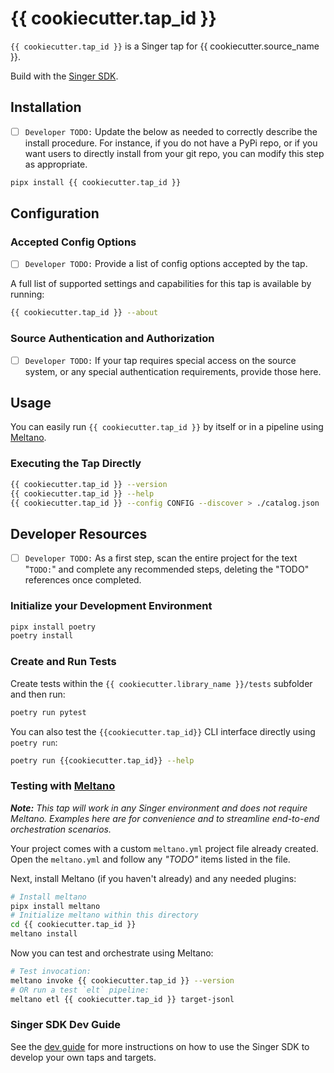 # {{ cookiecutter.tap_id }}

`{{ cookiecutter.tap_id }}` is a Singer tap for {{ cookiecutter.source_name }}.

Build with the [Singer SDK](https://gitlab.com/meltano/singer-sdk).

## Installation

- [ ] `Developer TODO:` Update the below as needed to correctly describe the install procedure. For instance, if you do not have a PyPi repo, or if you want users to directly install from your git repo, you can modify this step as appropriate.

```bash
pipx install {{ cookiecutter.tap_id }}
```

## Configuration

### Accepted Config Options

- [ ] `Developer TODO:` Provide a list of config options accepted by the tap.

A full list of supported settings and capabilities for this
tap is available by running:

```bash
{{ cookiecutter.tap_id }} --about
```

### Source Authentication and Authorization

- [ ] `Developer TODO:` If your tap requires special access on the source system, or any special authentication requirements, provide those here.

## Usage

You can easily run `{{ cookiecutter.tap_id }}` by itself or in a pipeline using [Meltano](www.meltano.com).

### Executing the Tap Directly

```bash
{{ cookiecutter.tap_id }} --version
{{ cookiecutter.tap_id }} --help
{{ cookiecutter.tap_id }} --config CONFIG --discover > ./catalog.json
```

## Developer Resources

- [ ] `Developer TODO:` As a first step, scan the entire project for the text "`TODO:`" and complete any recommended steps, deleting the "TODO" references once completed.

### Initialize your Development Environment

```bash
pipx install poetry
poetry install
```

### Create and Run Tests

Create tests within the `{{ cookiecutter.library_name }}/tests` subfolder and
  then run:

```bash
poetry run pytest
```

You can also test the `{{cookiecutter.tap_id}}` CLI interface directly using `poetry run`:

```bash
poetry run {{cookiecutter.tap_id}} --help
```

### Testing with [Meltano](meltano.com)

_**Note:** This tap will work in any Singer environment and does not require Meltano.
Examples here are for convenience and to streamline end-to-end orchestration scenarios._

Your project comes with a custom `meltano.yml` project file already created. Open the `meltano.yml` and follow any _"TODO"_ items listed in
the file.

Next, install Meltano (if you haven't already) and any needed plugins:

```bash
# Install meltano
pipx install meltano
# Initialize meltano within this directory
cd {{ cookiecutter.tap_id }}
meltano install
```

Now you can test and orchestrate using Meltano:

```bash
# Test invocation:
meltano invoke {{ cookiecutter.tap_id }} --version
# OR run a test `elt` pipeline:
meltano etl {{ cookiecutter.tap_id }} target-jsonl
```

### Singer SDK Dev Guide

See the [dev guide](../../docs/dev_guide.md) for more instructions on how to use the Singer SDK to 
develop your own taps and targets.
